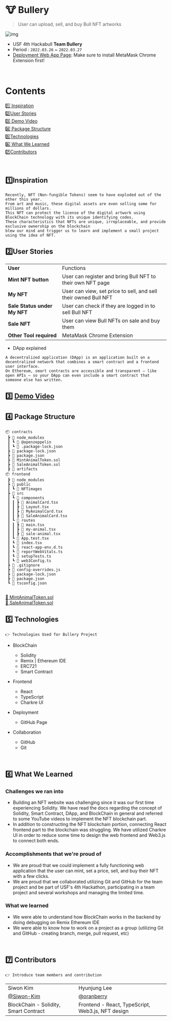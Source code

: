 # 🐮 Bullery
> User can upload, sell, and buy Bull NFT artworks

![img](https://github.com/Hackabull2022/NFT-Bullery/blob/master/Bullery.PNG)


- USF 4th Hackabull **Team Bullery**​
- Period : `2022.03.26` ~ `2022.03.27`
- [Deployment Web App Page](https://hackabull2022.github.io/NFT-Bullery/): Make sure to install MetaMask Chrome Extension first!

<br>

# ​Contents

[:one:​ Inspiration](#one-inspiration)<br>
[:two:​ User Stories](#five-user-stories)<br>
[:three:​ Demo Video](#one-demo-video)<br>
[:four:​ Package Structure](#two-package-structure)<br>
[:five:​ Technologies](#two-technologies)<br>
[:six:​ What We Learned](#two-what-we-learned)<br>
[:seven:​ Contributors](#two-contributor)<br>

<br>

## ​:one:​ Inspiration
```
Recently, NFT (Non-fungible Tokens) seem to have exploded out of the ether this year. 
From art and music, these digital assets are even selling some for millions of dollars. 
This NFT can protect the license of the digital artwork using BlockChain technology with its unique identifying codes. 
These characteristics that NFTs are unique, irreplaceable, and provide exclusive ownership on the blockchain 
blew our mind and trigger us to learn and implement a small project using the idea of NFT.
```

## ​:two:​ User Stories
<table class="tg">
<tbody>
  <tr>
    <td><b>User</b></td>
    <td>Functions</td>
  </tr>
<tr>
    <td><b>Mint NFT button</b></td>
<td>User can register and bring Bull NFT to their own NFT page</td>
</tr>
<tr>
    <td><b>My NFT</b></td>
<td>User can view, set price to sell, and sell their owned Bull NFT</td>
</tr>
<tr>
    <td><b>Sale Status under My NFT</b></td>
<td>User can check if they are logged in to sell Bull NFT</td>
</tr>
<tr>
    <td><b>Sale NFT</b></td>
<td>User can view Bull NFTs on sale and buy them</td>
</tr>
<tr>
    <td><b>Other Tool required</b></td>
<td>MetaMask Chrome Extension</td>
</tr>
</tbody>
</table>

- DApp explained
``` 
A decentralized application (DApp) is an application built on a decentralized network that combines a smart contract and a frontend user interface. 
On Ethereum, smart contracts are accessible and transparent – like open APIs – so your DApp can even include a smart contract that someone else has written. 
```

## ​:three:​ [Demo Video](https://youtube.com/watch?v=mqqFiez6BXk&feature=share)

## ​:four:​ Package Structure
```
📦 contracts
 ┣ 📂 node_modules
 ┃ ┗ 📂 @openzeppelin
 ┃ ┗ 📂 .package-lock.json
 ┣ 📂 package-lock.json
 ┣ 📂 package.json
 ┣ 📂 MintAnimalToken.sol
 ┣ 📂 SaleAnimalToken.sol
 ┣ 📂 artifacts
📦 frontend
 ┣ 📂 node_modules
 ┣ 📂 public
 ┃ ┗ 📂 NFTimages
 ┣ 📂 src
 ┃ ┗ 📂 components
 ┃ ┃ ┣ 📂 AnimalCard.tsx
 ┃ ┃ ┣ 📂 Layout.tsx
 ┃ ┃ ┣ 📂 MyAnimalCard.tsx
 ┃ ┃ ┣ 📂 SaleAnimalCard.tsx
 ┃ ┗ 📂 routes
 ┃ ┃ ┣ 📂 main.tsx
 ┃ ┃ ┣ 📂 my-animal.tsx
 ┃ ┃ ┣ 📂 sale-animal.tsx
 ┃ ┗ 📂 App.test.tsx
 ┃ ┗ 📂 index.tsx
 ┃ ┗ 📂 react-app-env.d.ts
 ┃ ┗ 📂 reportWebVitals.ts
 ┃ ┗ 📂 setupTests.ts
 ┃ ┗ 📂 web3Config.ts
 ┣ 📂 .gitignore
 ┣ 📂 config-overrides.js
 ┣ 📂 package-lock.json
 ┣ 📂 package.json
 ┗ 📂 tsconfig.json
 
```

[📂 MintAnimalToken.sol](https://github.com/Hackabull2022/NFT-Bullery/wiki/MintAnimalToken.sol)
<br>
[📂 SaleAnimalToken.sol](https://github.com/Hackabull2022/NFT-Bullery/wiki/SaleAnimalToken.sol)
<br>

## ​:five:​ Technologies
```
👉 Technologies Used for Bullery Project
```
- BlockChain
  - Solidity
  - Remix | Ethereum IDE
  - ERC721
  - Smart Contract

- Frontend 
  - React
  - TypeScript
  - Charkre UI

- Deployment
  - GitHub Page

- Collaboration
  - GitHub
  - Git
<br>

## ​:six:​ What We Learned
### Challenges we ran into
- Building an NFT website was challenging since it was our first time experiencing Solidity. We have read the docs regarding the concept of Solidity, Smart Contract, DApp, and BlockChain in general and referred to some YouTube videos to implement the NFT blockchain part.
- In addition to constructing the NFT blockchain portion, connecting React frontend part to the blockchain was struggling. We have utilized Charkre UI in order to reduce some time to design the web frontend and Web3.js to connect both ends.
 
### Accomplishments that we're proud of
- We are proud that we could implement a fully functioning web application that the user can mint, set a price, sell, and buy their NFT with a few clicks.
- We are proud that we collaborated utilizing Git and GitHub for the team project and be part of USF's 4th Hackathon, participating in a team project and several workshops and managing the limited time.

### What we learned
- We were able to understand how BlockChain works in the backend by doing debugging on Remix Ethereum IDE
- We were able to know how to work on a project as a group (utilizing Git and GitHub - creating branch, merge, pull request, etc)
<br >

## ​:seven:​ Contributors
```
👉 Introduce team members and contribution
```
<table class="tg">
<tbody>
    <tr>
        <td>Siwon Kim</td>
        <td>Hyunjung Lee</td>
    </tr>
    <tr>
        <td><a href="https://github.com/Siwon-Kim">@Siwon-Kim</a></td>
        <td><a href="https://github.com/oranberry">@oranberry</a></td>
    </tr>
    <tr>
        <td>BlockChain - Solidity, Smart Contract</td>
        <td>Frontend - React, TypeScript, Web3.js, NFT design</td>
    </tr>
</tbody>
</table>

<br>
